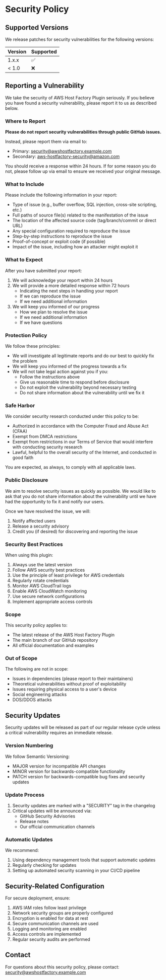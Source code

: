 # Security Policy

## Supported Versions

We release patches for security vulnerabilities for the following versions:

| Version | Supported          |
| ------- | ------------------ |
| 1.x.x   | :white_check_mark: |
| < 1.0   | :x:                |

## Reporting a Vulnerability

We take the security of AWS Host Factory Plugin seriously. If you believe you have found a security vulnerability, please report it to us as described below.

### Where to Report

**Please do not report security vulnerabilities through public GitHub issues.**

Instead, please report them via email to:
- Primary: security@awshostfactory.example.com
- Secondary: aws-hostfactory-security@amazon.com

You should receive a response within 24 hours. If for some reason you do not, please follow up via email to ensure we received your original message.

### What to Include

Please include the following information in your report:

- Type of issue (e.g., buffer overflow, SQL injection, cross-site scripting, etc.)
- Full paths of source file(s) related to the manifestation of the issue
- The location of the affected source code (tag/branch/commit or direct URL)
- Any special configuration required to reproduce the issue
- Step-by-step instructions to reproduce the issue
- Proof-of-concept or exploit code (if possible)
- Impact of the issue, including how an attacker might exploit it

### What to Expect

After you have submitted your report:

1. We will acknowledge your report within 24 hours
2. We will provide a more detailed response within 72 hours
   - Indicating the next steps in handling your report
   - If we can reproduce the issue
   - If we need additional information
3. We will keep you informed of our progress
   - How we plan to resolve the issue
   - If we need additional information
   - If we have questions

### Protection Policy

We follow these principles:

- We will investigate all legitimate reports and do our best to quickly fix the problem
- We will keep you informed of the progress towards a fix
- We will not take legal action against you if you:
  - Follow the instructions above
  - Give us reasonable time to respond before disclosure
  - Do not exploit the vulnerability beyond necessary testing
  - Do not share information about the vulnerability until we fix it

### Safe Harbor

We consider security research conducted under this policy to be:
- Authorized in accordance with the Computer Fraud and Abuse Act (CFAA)
- Exempt from DMCA restrictions
- Exempt from restrictions in our Terms of Service that would interfere with conducting security research
- Lawful, helpful to the overall security of the Internet, and conducted in good faith

You are expected, as always, to comply with all applicable laws.

### Public Disclosure

We aim to resolve security issues as quickly as possible. We would like to ask that you do not share information about the vulnerability until we have had the opportunity to fix it and notify our users.

Once we have resolved the issue, we will:
1. Notify affected users
2. Release a security advisory
3. Credit you (if desired) for discovering and reporting the issue

### Security Best Practices

When using this plugin:

1. Always use the latest version
2. Follow AWS security best practices
3. Use the principle of least privilege for AWS credentials
4. Regularly rotate credentials
5. Monitor AWS CloudTrail logs
6. Enable AWS CloudWatch monitoring
7. Use secure network configurations
8. Implement appropriate access controls

### Scope

This security policy applies to:
- The latest release of the AWS Host Factory Plugin
- The main branch of our GitHub repository
- All official documentation and examples

### Out of Scope

The following are not in scope:
- Issues in dependencies (please report to their maintainers)
- Theoretical vulnerabilities without proof of exploitability
- Issues requiring physical access to a user's device
- Social engineering attacks
- DOS/DDOS attacks

## Security Updates

Security updates will be released as part of our regular release cycle unless a critical vulnerability requires an immediate release.

### Version Numbering

We follow Semantic Versioning:
- MAJOR version for incompatible API changes
- MINOR version for backwards-compatible functionality
- PATCH version for backwards-compatible bug fixes and security updates

### Update Process

1. Security updates are marked with a "SECURITY" tag in the changelog
2. Critical updates will be announced via:
   - GitHub Security Advisories
   - Release notes
   - Our official communication channels

### Automatic Updates

We recommend:
1. Using dependency management tools that support automatic updates
2. Regularly checking for updates
3. Setting up automated security scanning in your CI/CD pipeline

## Security-Related Configuration

For secure deployment, ensure:

1. AWS IAM roles follow least privilege
2. Network security groups are properly configured
3. Encryption is enabled for data at rest
4. Secure communication channels are used
5. Logging and monitoring are enabled
6. Access controls are implemented
7. Regular security audits are performed

## Contact

For questions about this security policy, please contact:
security@awshostfactory.example.com
